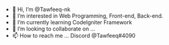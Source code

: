 - 👋 Hi, I’m @Tawfeeq-nk
- 👀 I’m interested in Web Programming, Front-end, Back-end.
- 🌱 I’m currently learning CodeIgniter Framework
- 💞️ I’m looking to collaborate on ...
- 📫 How to reach me ... Discord @Tawfeeq#4090

<!---
Tawfeeq-nk/Tawfeeq-nk is a ✨ special ✨ repository because its `README.md` (this file) appears on your GitHub profile.
You can click the Preview link to take a look at your changes.
--->
